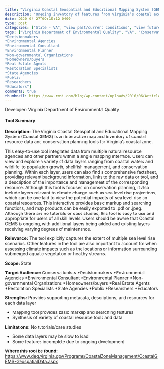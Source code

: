 ```yaml
---
title: "Virginia Coastal Geospatial and Educational Mapping System (GEMS)"
description: "Ongoing inventory of features from Virginia’s coastal ecosystems with each feature accompanied by supporting information"
date: 2020-04-27T09:15:12-0400
type: post
categories: ["State - VA", "view past/current conditions", "view future projections", "short", "mid", "Coastal"]
tags: ["Virginia Department of Environmental Quality", "VA", "Conservationists
*Decisionmakers
*Environmental Agencies
*Environmental Consultant
*Environmental Planner
*Non-governmental Organizations
*Homeowners/buyers
*Real Estate Agents
*Restoration Specialists
*State Agencies
*Public
*Researchers
*Educators"]
comments: true
thumbnail: https://www.rmsi.com/blog/wp-content/uploads/2016/06/Article-04.jpg
---
```

Developer: Virginia Department of Environmental Quality

#### Tool Summary
**Description:** The Virginia Coastal Geospatial and Educational Mapping System (Coastal GEMS) is an interactive map and inventory of coastal resource data and conservation planning tools for Virginia’s coastal zone. 

This easy-to-use tool integrates data from multiple natural resource agencies and other partners within a single mapping interface. Users can view and explore a variety of data layers ranging from coastal waters and wildlife, to population growth, shellfish management, and conservation planning. Within each layer, users can also find a comprehensive factsheet, providing relevant background information, links to the raw data or tool, and a description of the importance and management of the corresponding resource. Although this tool is focused on conservation planning, it also include layers relevant to climate change such as sea level rise projections, which can be overlaid to view the potential impacts of sea level rise on coastal resources. This interactive provides basic markup and searching functions, and map products can be easily exported to .pdf or .jpeg. Although there are no tutorials or case studies, this tool is easy to use and appropriate for users of all skill levels. Users should be aware that Coastal GEMS is ongoing, with additional layers being added and existing layers receiving varying degrees of maintenance.

**Relevance:** The tool explicitly captures the extent of multiple sea level rise scenarios. Other features in the tool are also important to account for when assessing climate impacts such as the locations or information surrounding submerged aquatic vegetation or healthy streams.

**Scope:** State

**Target Audience:** Conservationists
*Decisionmakers
*Environmental Agencies
*Environmental Consultant
*Environmental Planner
*Non-governmental Organizations
*Homeowners/buyers
*Real Estate Agents
*Restoration Specialists
*State Agencies
*Public
*Researchers
*Educators

**Strengths:** Provides supporting metadata, descriptions, and resources for each data layer
* Mapping tool provides basic markup and searching features
* Synthesis of variety of coastal resource tools and data

**Limitations:** No tutorials/case studies
* Some data layers may be slow to load
* Some features incomplete due to ongoing development

**Where this tool be found:** https://www.deq.virginia.gov/Programs/CoastalZoneManagement/CoastalGEMS-GeospatialData.aspx

